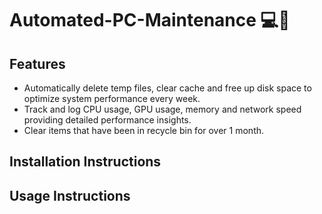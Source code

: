 # Automated-PC-Maintenance 💻🔧

## Features 
* Automatically delete temp files, clear cache and free up disk space to optimize system performance every week.
* Track and log CPU usage, GPU usage, memory and network speed providing detailed performance insights.
* Clear items that have been in recycle bin for over 1 month.

## Installation Instructions

## Usage Instructions

